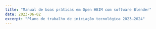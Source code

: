```yaml
---
title: "Manual de boas práticas em Open HBIM com software Blender"
date: 2023-06-02
excerpt: "Plano de trabalho de iniciação tecnológica 2023–2024"
---
```

